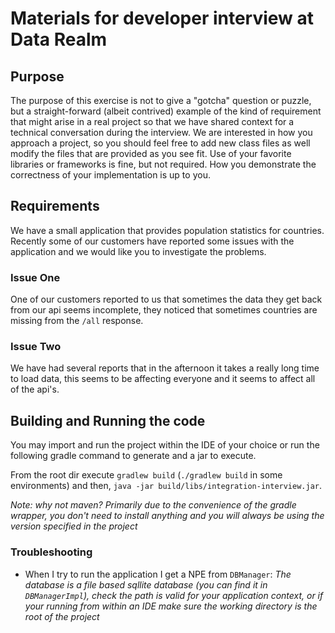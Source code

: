 # Materials for developer interview at Data Realm

## Purpose
The purpose of this exercise is not to give a "gotcha" question or puzzle, but a straight-forward (albeit contrived)
example of the kind of requirement that might arise in a real project so that we have shared context for a technical 
conversation during the interview. We are interested in how you approach a project, so you should feel free to add new 
class files as well modify the files that are provided as you see fit. Use of your favorite libraries or frameworks is
fine, but not required. How you demonstrate the correctness of your implementation is up to you.

## Requirements
We have a small application that provides population statistics for countries. Recently some of our customers
have reported some issues with the application and we would like you to investigate the problems.

### Issue One

One of our customers reported to us that sometimes the data they get back from our api seems incomplete, they noticed
that sometimes countries are missing from the `/all` response.

### Issue Two

We have had several reports that in the afternoon it takes a really long time to load data, this seems
to be affecting everyone and it seems to affect all of the api's. 

## Building and Running the code

You may import and run the project within the IDE of your choice or run the following gradle command to generate and
a jar to execute.

From the root dir execute `gradlew build` (`./gradlew build` in some environments) and then, `java -jar
build/libs/integration-interview.jar`.

_Note: why not maven? Primarily due to the convenience of the gradle wrapper, you don't need to install anything and
you will always be using the version specified in the project_

### Troubleshooting

* When I try to run the application I get a NPE from `DBManager`: _The database is a file based sqllite database (you can find it in `DBManagerImpl`), check the path is 
valid for your application context, or if your running from within an IDE make sure the working directory is the root of the project_ 